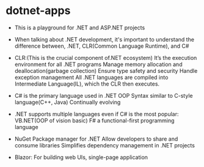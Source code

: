# dotnet-apps 

- This is a playground for .NET and ASP.NET projects

- When talking about .NET development, it's important to understand the difference between, .NET, CLR(Common Language Runtime), and C#

- CLR:(This is the crucial component of.NET ecosystem)
It’s the execution environment for all .NET programs
Manage memory allocation and deallocation(garbage collection)
Ensure type safety and security 
Handle exception management 
All .NET languages are compiled into Intermediate Language(IL), which the CLR then executes. 

- C# is the primary language used in .NET
OOP
Syntax similar to C-style language(C++, Java)
Continually evolving 

- .NET supports multiple languages even if C# is the most popular:
VB.NET(OOP of vision basic)
F#  a functional-first programming language

- NuGet
Package manager for .NET
Allow developers  to share and consume libraries 
Simplifies dependency management in .NET projects

- Blazor: 
For building web UIs, single-page application
